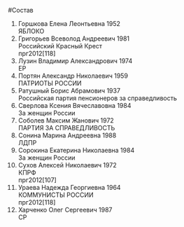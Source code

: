 #Состав
1. Горшкова Елена Леонтьевна 1952   
    ЯБЛОКО
2. Григорьев Всеволод Андреевич 1981   
    Российский Красный Крест   
    прг2012[118]
3. Лузин Владимир Александрович 1974   
    ЕР
4. Портян Александр Николаевич 1959   
    ПАТРИОТЫ РОССИИ
5. Ратушный Борис Абрамович 1937   
    Российская партия пенсионеров за справедливость
6. Сверлова Ксения Вячеславовна 1984   
    За женщин России
7. Соболев Максим Жанович 1972   
    ПАРТИЯ ЗА СПРАВЕДЛИВОСТЬ
8. Сонина Марина Андреевна 1988   
    ЛДПР
9. Сорокина Екатерина Николаевна 1984   
    За женщин России
10. Сухов Алексей Николаевич 1972   
    КПРФ  
    прг2012[107]
11. Ураева Надежда Георгиевна 1964   
    КОММУНИСТЫ РОССИИ  
    прг2012[118]
12. Харченко Олег Сергеевич 1987   
    СР

